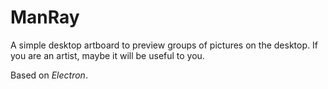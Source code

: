# ManRay

A simple desktop artboard to preview groups of pictures on the desktop.
If you are an artist, maybe it will be useful to you.

Based on *Electron*.